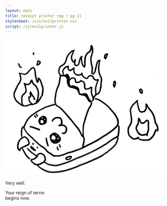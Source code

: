 ```yaml
---
layout: main
title: receipt printer rpg | pg 11
stylesheet: /css/evilprinter.css
script: /js/evilprinter.js
---
```


<div id="fogcontainer" class="hidden fogwrapper">
  <div id="foglayer_01" class="fog">
    <div class="image01"></div>
    <div class="image02"></div>
  </div>
  <div id="foglayer_02" class="fog">
    <div class="image01"></div>
    <div class="image02"></div>
  </div>
  <div id="foglayer_03" class="fog">
    <div class="image01"></div>
    <div class="image02"></div>
  </div>
</div>

<div id="selection-welcome">
  <canvas id="canvas"></canvas>
  <div class="fog"></div>
  <div id="verywell">
    <p><img src="/images/choice-evil.png">
    <div id="welcome-message">
      <p>Very well.
      <p>Your reign of terror<br> begins now.
    </div>
  </div>
</div>

<section id="orders" class="hidden" hidden>
<div class="box orderbox" id="order1">
  <h1>Order #1</h1>
  <p id="response">Hiii, could you print the notes I took in class yesterday?</p>

  <div class="instructions" id="instructions">
    <p>
      <span class="emoji">️🔥</span>
      PAPER JAM TIME
      <span class="emoji">️🔥</span>
    </p>
    <p>
      Turn to page X in your paper zine and <br>
      CRUMPLE THE PAPER.
    </p>
  </div>
</div>

<div class="box narrow compbox" id="compbox1">
  <form id="completion1">
    <h2>Completion code:</h2>
    <label>
      <input type="number" min="0" maxlength="4" name="code" id="completioncode"/>
    </label>
    <input type="submit" value="next order" focused/>
  </form>
  <span id="message"></span>
</div>

</section>
<div id="bg" class="hidden" hidden></div>
